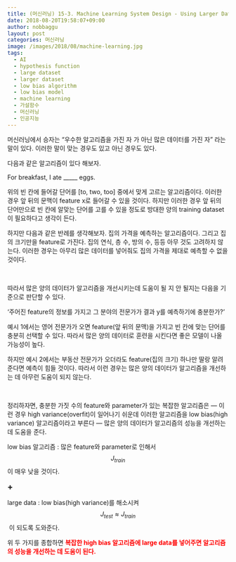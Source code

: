 ```yaml
---
title: (머신러닝) 15-3. Machine Learning System Design - Using Larger Datasets
date: 2018-08-20T19:58:07+09:00
author: nobbaggu
layout: post
categories: 머신러닝
image: /images/2018/08/machine-learning.jpg
tags:
  - AI
  - hypothesis function
  - large dataset
  - larger dataset
  - low bias algorithm
  - low bias model
  - machine learning
  - 가설함수
  - 머신러닝
  - 인공지능
---
```

머신러닝에서 승자는 &#8220;우수한 알고리즘을 가진 자 가 아닌 많은 데이터를 가진 자&#8221; 라는 말이 있다. 이러한 말이 맞는 경우도 있고 아닌 경우도 있다.

다음과 같은 알고리즘이 있다 해보자.

For breakfast, I ate \_____ eggs.

위의 빈 칸에 들어갈 단어를 [to, two, too] 중에서 맞게 고르는 알고리즘이다. 이러한 경우 앞 뒤의 문맥이 feature x로 들어갈 수 있을 것이다. 하지만 이러한 경우 앞 뒤의 단어만으로 빈 칸에 알맞는 단어를 고를 수 있을 정도로 방대한 양의 training dataset이 필요하다고 생각이 든다.

하지만 다음과 같은 반례를 생각해보자. 집의 가격을 예측하는 알고리즘이다. 그리고 집의 크기만을 feature로 가진다. 집의 연식, 층 수, 방의 수, 등등 아무 것도 고려하지 않는다. 이러한 경우는 아무리 많은 데이터를 넣어줘도 집의 가격을 제대로 예측할 수 없을 것이다.

&nbsp;

따라서 많은 양의 데이터가 알고리즘을 개선시키는데 도움이 될 지 안 될지는 다음을 기준으로 판단할 수 있다.

&#8216;주어진 feature의 정보를 가지고 그 분야의 전문가가 결과 y를 예측하기에 충분한가?&#8217;

예시 1에서는 영어 전문가가 오면 feature(앞 뒤의 문맥)을 가지고 빈 칸에 맞는 단어를 충분히 선택할 수 있다. 따라서 많은 양의 데이터로 훈련을 시킨다면 좋은 모델이 나올 가능성이 높다.

하지만 예시 2에서는 부동산 전문가가 오더라도 feature(집의 크기) 하나만 딸랑 알려준다면 예측이 힘들 것이다. 따라서 이런 경우는 많은 양의 데이터가 알고리즘을 개선하는 데 아무런 도움이 되지 않는다.

&nbsp;

정리하자면, 충분한 가짓 수의 feature와 parameter가 있는 복잡한 알고리즘은 &#8212; 이런 경우 high variance(overfit)이 일어나기 쉬운데 이러한 알고리즘을 low bias(high variance) 알고리즘이라고 부른다 &#8212; 많은 양의 데이터가 알고리즘의 성능을 개선하는데 도움을 준다.

low bias 알고리즘 : 많은 feature와 parameter로 인해서 $$J_{train}$$이 매우 낮을 것이다.

<span style="font-size: 14pt;"><strong>+</strong></span>

large data : low bias(high variance)를 해소시켜$$J_{test}\approx J_{train}$$  이 되도록 도와준다.

위 두 가지를 종합하면 <span style="color: #ff0000;"><strong>복잡한 high bias 알고리즘에 large data를 넣어주면 알고리즘의 성능을 개선하는 데 도움이 된다.</strong></span>